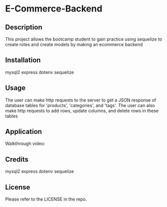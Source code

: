 # E-Commerce-Backend



## Description


This project allows the bootcamp student to gain practice using sequelize to create rotes and create models by making an ecommerce backend


## Installation


mysql2
express
dotenv
sequelize


## Usage


The user can make http requests to the server to get a JSON response of database tables for 'products', 'categories', and 'tags'. The user can also make http requests to add rows, update columns, and delete rows in these tables

## Application


Walkthrough video: 



## Credits


mysql2
express
dotenv
sequelize


## License


Please refer to the LICENSE in the repo.
